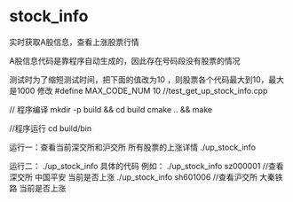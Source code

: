 # stock_info
实时获取A股信息，查看上涨股票行情

A股信息代码是靠程序自动生成的，因此存在号码段没有股票的情况

测试时为了缩短测试时间，把下面的值改为10 ，则股票各个代码最大到10，最大是1000
修改 #define MAX_CODE_NUM 10  //test_get_up_stock_info.cpp

// 程序编译
mkdir -p build && cd build
cmake ..  && make

//程序运行
cd build/bin

运行一：查看当前深交所和沪交所 所有股票的上涨详情
./up_stock_info

运行二：
./up_stock_info 具体的代码
例如： 
./up_stock_info sz000001  //查看深交所 中国平安 当前是否上涨
./up_stock_info sh601006  //查看沪交所 大秦铁路 当前是否上涨